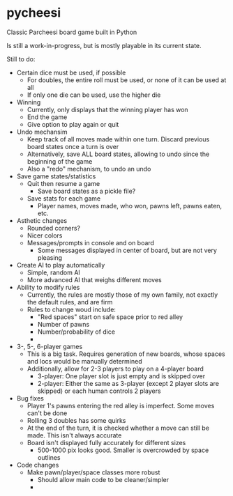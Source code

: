 # pycheesi
Classic Parcheesi board game built in Python

Is still a work-in-progress, but is mostly playable in its current state.

Still to do:
- Certain dice must be used, if possible
    - For doubles, the entire roll must be used, or none of it can be used at all
    - If only one die can be used, use the higher die
- Winning
    - Currently, only displays that the winning player has won
    - End the game
    - Give option to play again or quit
- Undo mechansim
    - Keep track of all moves made within one turn. Discard previous board states once a turn is over
    - Alternatively, save ALL board states, allowing to undo since the beginning of the game
    - Also a "redo" mechanism, to undo an undo
- Save game states/statistics
    - Quit then resume a game
        - Save board states as a pickle file?
    - Save stats for each game
        - Player names, moves made, who won, pawns left, pawns eaten, etc.
- Asthetic changes
    - Rounded corners?
    - Nicer colors
    - Messages/prompts in console and on board
        - Some messages displayed in center of board, but are not very pleasing
- Create AI to play automatically
    - Simple, random AI
    - More advanced AI that weighs different moves
- Ability to modify rules
    - Currently, the rules are mostly those of my own family, not exactly the default rules, and are firm
    - Rules to change woud include:
        - "Red spaces" start on safe space prior to red alley
        - Number of pawns
        - Number/probability of dice
        - 
- 3-, 5-, 6-player games
    - This is a big task. Requires generation of new boards, whose spaces and locs would be manually determined
    - Additionally, allow for 2-3 players to play on a 4-player board
        - 3-player: One player slot is just empty and is skipped over
        - 2-player: Either the same as 3-player (except 2 player slots are skipped) or each human controls 2 players
- Bug fixes
    - Player 1's pawns entering the red alley is imperfect. Some moves can't be done
    - Rolling 3 doubles has some quirks
    - At the end of the turn, it is checked whether a move can still be made. This isn't always accurate
    - Board isn't displayed fully accurately for different sizes
        - 500-1000 pix looks good. Smaller is overcrowded by space outlines
- Code changes
    - Make pawn/player/space classes more robust
        - Should allow main code to be cleaner/simpler
        - 